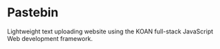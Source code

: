 # Pastebin
Lightweight text uploading website using the KOAN full-stack JavaScript Web development framework.

